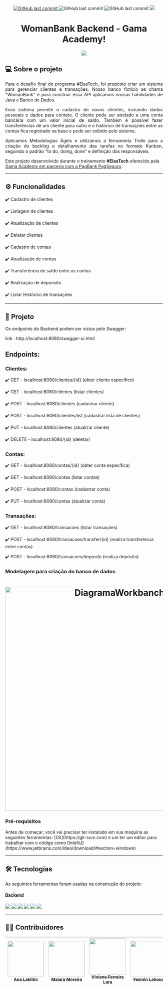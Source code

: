 
<p align="center">
      <a href="https://github.com/ViFLara/banco/commits/main">
            <img alt="GitHub last commit" src="https://img.shields.io/badge/last%20commit-%20November%202022-blue">
      </a>
      </a>
      <img alt="GitHub last commit" src="https://img.shields.io/badge/project%20-%20backend-blue">
      <img alt="GitHub last commit" src="https://img.shields.io/badge/release%20date-%20November%202022-blue">
      <img src="https://img.shields.io/badge/Status-Em%20Desenvolvimento-blue">   
</p>

# <h1 align="center">WomanBank Backend - Gama Academy!</h1>

<p align="center">
      <img src="https://user-images.githubusercontent.com/32341930/203182355-5325de51-eeeb-45ed-ac9e-667f1d391784.png">  
</p>

  ## 💻 Sobre o projeto
  
  <p align="justify"> Para o desafio final do programa #ElasTech, foi proposto criar um sistema para gerenciar clientes e transações. Nosso banco fictício se chama "WomanBank" e para construir essa API aplicamos nossas habilidades de Java e Banco de Dados. </p>
  <p align="justify"> Esse sistema permite o cadastro de novos clientes, incluindo dados pessoais e dados para contato. O cliente pode ser atrelado a uma conta bancária com um valor inicial de saldo. Também é possível fazer transferências de um cliente para outro e o histórico de transações entre as contas fica registrado na base e pode ser exibido pelo sistema. </p>
 <p align="justify"> Aplicamos Metodologias Ágeis e utilizamos a ferramenta Trello para a criação do backlog e detalhamento das tarefas no formato Kanban, seguindo o padrão "to do, doing, done" e definição dos responsáveis.
  
   Este projeto desenvolvido durante o treinamento **#ElasTech** oferecido pela [Gama Academy em parceria com a PagBank PagSeguro](https://www.youtube.com/watch?v=SozRQEsWDS4).</p>
  
  ---

  
  ## ⚙️ Funcionalidades
    
:heavy_check_mark: Cadastro de clientes

:heavy_check_mark: Listagem de clientes

:heavy_check_mark: Atualização de clientes

:heavy_check_mark: Deletar clientes

:heavy_check_mark: Cadastro de contas

:heavy_check_mark: Atualização de contas

:heavy_check_mark: Transferência de saldo entre as contas

:heavy_check_mark: Realização de depoósito

:heavy_check_mark: Listar Histórico de transações
  
  ---  
  
  ## 📝 Projeto
 
 Os endpoints do Backend podem ser vistos pelo Swagger:
  
  link : http://localhost:8080/swagger-ui.html
  
  ## Endpoints:
  ### Clientes:
  
  :heavy_check_mark: GET - localhost:8080/clientes/{id} (obter cliente específico)
  
  :heavy_check_mark: GET - localhost:8080/clientes (listar clientes)
  
  :heavy_check_mark: POST - localhost:8080/clientes (cadastrar cliente)
  
  :heavy_check_mark: POST - localhost:8080/clientes/list (cadastrar lista de clientes)
  
  :heavy_check_mark: PUT - localhost:8080/clientes (atualizar cliente)

  :heavy_check_mark: DELETE - localhost:8080/{id} (deletar)
  
  ### Contas:
  
  :heavy_check_mark: GET - localhost:8080/contas/{id} (obter conta específica)
  
  :heavy_check_mark: GET - localhost:8080/contas (listar contas)
  
  :heavy_check_mark: POST - localhost:8080/contas (cadastrar conta)
  
  :heavy_check_mark: PUT - localhost:8080/contas (atualizar conta)
  
  ### Transações:
  
  :heavy_check_mark: GET - localhost:8080/transacoes (listar transações)
  
  :heavy_check_mark: POST - localhost:8080/transacoes/transfer/{id} (realiza transferência entre contas)
  
  :heavy_check_mark: POST - localhost:8080/transacoes/deposito (realiza depósito)
  
  


 ### Modelagem para criação do banco de dados
# <h1 align="center"> <img width="715" alt="DiagramaWorkbanch" src="https://user-images.githubusercontent.com/32341930/203400183-d94ae3e8-fabc-4a3a-96a3-be827913985b.png"></h1>

 ### Pré-requisitos
  <p> Antes de começar, você vai precisar ter instalado em sua máquina as seguintes ferramentas:
  [Git](https://git-scm.com) e um ter um editor para trabalhar com o código como [IntelliJ](https://www.jetbrains.com/idea/download/#section=windows) </p>
 
 ---
 
## 🛠 Tecnologias
  
  As seguintes ferramentas foram usadas na construção do projeto:
  #### **Backend**
  
<img src="https://img.shields.io/badge/Java 17-cd0000?style=for-the-badge&logo=java&logoColor=white"/>
<img src="https://img.shields.io/badge/Spring Boot-97d96b?style=for-the-badge&logo=Spring Boot&logoColor=white"/>
<img src="https://img.shields.io/badge/apache_maven-AC2246?style=for-the-badge&logo=apachemaven&logoColor=white"/>
<img src="https://img.shields.io/badge/MySQL-005C84?style=for-the-badge&logo=mysql&logoColor=white" />
<img src="https://img.shields.io/badge/Swagger-85EA2D?style=for-the-badge&logo=Swagger&logoColor=white"/>
<img src="https://img.shields.io/badge/Trello-0052CC?style=for-the-badge&logo=trello&logoColor=white"/>
    
---  
## 👨‍💻 Contribuidores 


| [<img src="https://avatars.githubusercontent.com/u/60799028?v=4" width=115><br><sub>Ana Lakitini</sub>](https://github.com/analakitini) | [<img src="https://avatars.githubusercontent.com/u/60753347?s=96&v=4" width=115><br><sub>Maiara Moreira</sub>](https://github.com/maiara27) | [<img src="https://avatars.githubusercontent.com/u/46038257?v=4" width=115><br><sub>Viviane Ferreira Lara</sub>](https://github.com/ViFLara)| [<img src="https://avatars.githubusercontent.com/u/32341930?v=4" width=115><br><sub>Yesmin Lahoud</sub>](https://github.com/yesminmarie)|
| :---: | :---: | :---: |:---: |
